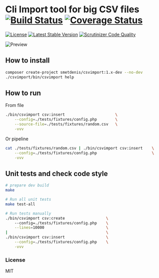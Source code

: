 # Cli Import tool for big CSV files [![Build Status](https://travis-ci.org/SmetDenis/CSVImport.svg?branch=master)](https://travis-ci.org/SmetDenis/CSVImport)      [![Coverage Status](https://coveralls.io/repos/github/SmetDenis/CSVImport/badge.svg?branch=master)](https://coveralls.io/github/SmetDenis/CSVImport?branch=master)

[![License](https://poser.pugx.org/SmetDenis/CSVImport/license)](https://packagist.org/packages/SmetDenis/CSV-Import)   [![Latest Stable Version](https://poser.pugx.org/SmetDenis/CSVImport/v/stable)](https://packagist.org/packages/SmetDenis/CSVImport) [![Scrutinizer Code Quality](https://scrutinizer-ci.com/g/SmetDenis/CSVImport/badges/quality-score.png?b=master)](https://scrutinizer-ci.com/g/SmetDenis/CSVImport/?branch=master)

![Preview](http://llfl.ru/images/te/z1hc.png)

## How to install
```sh
composer create-project smetdenis/csvimport:1.x-dev --no-dev
./csvimport/bin/csvimport help
```

## How to run

From file
```sh
./bin/csvimport csv:insert                      \
    --config=./tests/fixtures/config.php        \
    --source-file=./tests/fixtures/random.csv   \
    -vvv
```

Or pipeline
```sh
cat ./tests/fixtures/random.csv | ./bin/csvimport csv:insert    \
    --config=./tests/fixtures/config.php                        \
    -vvv
```

## Unit tests and check code style
```sh
# prepare dev build
make

# Run all unit tests
make test-all

# Run tests manually
./bin/csvimport csv:create                  \ 
    --config=./tests/fixtures/config.php    \
    --lines=10000                           \
|                                           \
./bin/csvimport csv:insert                  \
    --config=./tests/fixtures/config.php    \
    -vvv
```


### License

MIT
